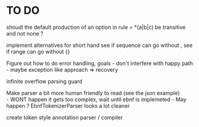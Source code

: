 TO DO
=====

shoudl the default production of an option in rule = *(a|b|c) be transitive and not none ?

implement alternatives for short hand
see if sequence can go without ,
see if range can go without {}

Figure out how to do error handling, goals
	- don't interfere with happy path
	- maybe exception like approach
	=> recovery


infinite overflow parsing guard


Make parser a bit more human friendly to read (see the json example)  
	- WONT happen it gets too complex, wait until ebnf is implemeted
	- May happen ? EbnfTokenizerParser looks a lot cleaner



create token style annotation parser / compiler
